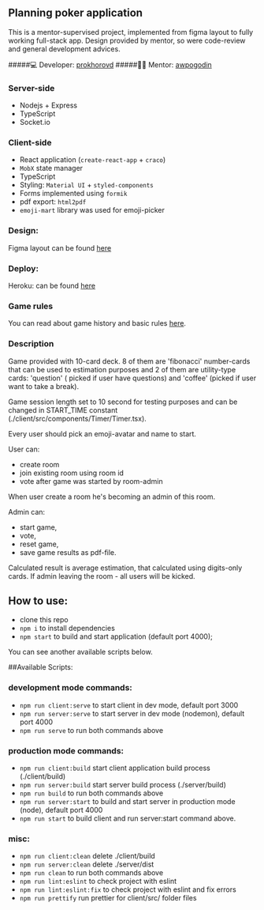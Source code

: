 ## Planning poker application

This is a mentor-supervised project, implemented from figma layout to fully working full-stack app.
Design provided by mentor, so were code-review and general development advices.

#####💻 Developer: [prokhorovd](https://github.com/prokhorovd)
#####👨‍💻 Mentor: [awpogodin](https://github.com/awpogodin)

### Server-side
+ Nodejs + Express 
+ TypeScript 
+ Socket.io
### Client-side
+ React application (`create-react-app` + `craco`)
+ `MobX` state manager
+ TypeScript
+ Styling: `Material UI` + `styled-components`
+ Forms implemented using `formik`
+ pdf export: `html2pdf`
+ `emoji-mart` library was used for emoji-picker

### Design:
Figma layout can be found [here](https://www.figma.com/file/rKsA38JgVGFmyZjMbparIi/Poker-UI)

### Deploy:
Heroku: can be found [here](https://mighty-garden-26112.herokuapp.com)

### Game rules
You can read about game history and basic rules [here](https://www.atlassian.com/blog/platform/a-brief-overview-of-planning-poker).

### Description
Game provided with 10-card deck. 8 of them are 'fibonacci' number-cards that can be used to estimation purposes and 2 of them are utility-type cards: 'question' ( picked if user have questions) and 'coffee' (picked if user want to take a break).

Game session length set to 10 second for testing purposes and can be changed in START_TIME constant (./client/src/components/Timer/Timer.tsx).

Every user should pick an emoji-avatar and name to start.

User can:
- create room
- join existing room using room id
- vote after game was started by room-admin

When user create a room he's becoming an admin of this room.

Admin can:
- start game,
- vote,
- reset game,
- save game results as pdf-file.

Calculated result is average estimation, that calculated using digits-only cards.
If admin leaving the room - all users will be kicked.

## How to use:
- clone this repo
- `npm i` to install dependencies
- `npm start` to build and start application (default port 4000);

You can see another available scripts below.

##Available Scripts:
### development mode commands:
- `npm run client:serve` to start client in dev mode, default port 3000
- `npm run server:serve` to start server in dev mode (nodemon), default port 4000
- `npm run serve` to run both commands above
### production mode commands:
- `npm run client:build` start client application build process (./client/build)
- `npm run server:build` start server build process (./server/build)
- `npm run build` to run both commands above
- `npm run server:start` to build and start server in production mode (node), default port 4000
- `npm run start` to build client and run server:start command above.
### misc:
- `npm run client:clean` delete ./client/build
- `npm run server:clean` delete ./server/dist
- `npm run clean` to run both commands above
- `npm run lint:eslint` to check project with eslint
- `npm run lint:eslint:fix` to check project with eslint and fix errors
- `npm run prettify` run prettier for client/src/ folder files
